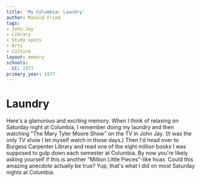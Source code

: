 ```yaml
---
title: 'My Columbia: Laundry'
author: Ronald Fried
tags:
- John Jay
- Library
- Study spots
- Arts
- Culture
layout: memory
schools:
  CC: 1977
primary_year: 1977
---
```

# Laundry

Here's a glamorous and exciting memory.  When I think of relaxing on Saturday night at Columbia, I remember doing my laundry and then watching "The Mary Tyler Moore Show" on the TV in John Jay.  (It was the only TV show I let myself watch in those days.)  Then I'd head over to Burgess Carpenter Library and read one of the eight million books I was supposed to gulp down each semester at Columbia.  By now you're likely asking yourself if this is another "Million Little Pieces"-like hoax.  Could this amazing anecdote actually be true?  Yup, that's what I did on most Saturday nights at Columbia.
